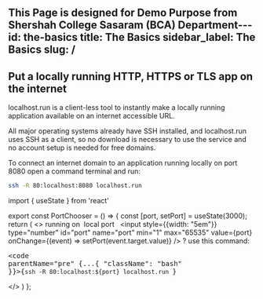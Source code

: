 This Page is designed for Demo Purpose from Shershah College Sasaram (BCA) Department---
id: the-basics
title: The Basics
sidebar_label: The Basics
slug: /
---

## Put a locally running HTTP, HTTPS or TLS app on the internet

localhost.run is a client-less tool to instantly make a locally running application available on an internet accessible URL.

All major operating systems already have SSH installed, and localhost.run uses SSH as a client, so no download is necessary to use the service and no account setup is needed for free domains.

To connect an internet domain to an application running locally on port 8080 open a command terminal and run:

```bash
ssh -R 80:localhost:8080 localhost.run
```

import { useState } from 'react'

export const PortChooser = () => {
  const [port, setPort] = useState(3000);
  return (
    <>
      running on&nbsp;
      <label for="port">local port</label>
      &nbsp;
      <input style={{width: "5em"}} type="number" id="port" name="port" min="1" max="65535" value={port} onChange={(event) => setPort(event.target.value)} />
      ?
      use this command:
      <pre><code parentName="pre" {...{
              "className": "bash"
            }}>{`ssh -R 80:localhost:${port} localhost.run
`}</code></pre>
    </>
  )
};

<PortChooser />
